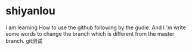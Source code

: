 # shiyanlou

I am learning How to use the github following by the gudie.
And I 'm write some words to change the branch which is different from the master branch.
git测试
